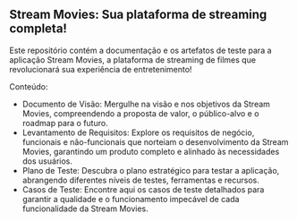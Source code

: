 ## Stream Movies: Sua plataforma de streaming completa!

Este repositório contém a documentação e os artefatos de teste para a aplicação Stream Movies, a plataforma de streaming de filmes que revolucionará sua experiência de entretenimento!

Conteúdo:

* Documento de Visão: Mergulhe na visão e nos objetivos da Stream Movies, compreendendo a proposta de valor, o público-alvo e o roadmap para o futuro.
* Levantamento de Requisitos: Explore os requisitos de negócio, funcionais e não-funcionais que norteiam o desenvolvimento da Stream Movies, garantindo um produto completo e alinhado às necessidades dos usuários.
* Plano de Teste: Descubra o plano estratégico para testar a aplicação, abrangendo diferentes níveis de testes, ferramentas e recursos.
* Casos de Teste: Encontre aqui os casos de teste detalhados para garantir a qualidade e o funcionamento impecável de cada funcionalidade da Stream Movies.

